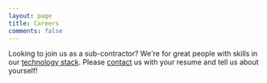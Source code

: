 ```yaml
---
layout: page
title: Careers
comments: false
---
```


Looking to join us as a sub-contractor? We're for great people with skills in our <a href="http://127.0.0.1:4000/driving-guidelines#open-source-community-participation">technology stack</a>. 
Please <a href="{{ site.baseurl }}/contact">contact</a> us with your resume and tell us about yourself!